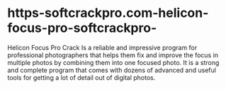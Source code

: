 # https-softcrackpro.com-helicon-focus-pro-softcrackpro-
Helicon Focus Pro Crack Is a reliable and impressive program for professional photographers that helps them fix and improve the focus in multiple photos by combining them into one focused photo. It is a strong and complete program that comes with dozens of advanced and useful tools for getting a lot of detail out of digital photos. 
